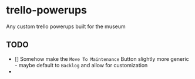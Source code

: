 # trello-powerups
Any custom trello powerups built for the museum


## TODO

- [] Somehow make the `Move To Maintenance` Button slightly more generic - maybe default to `Backlog` and allow for customization
- 